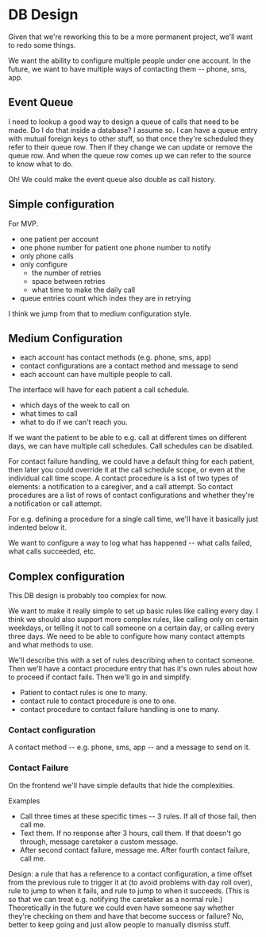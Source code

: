 # DB Design
Given that we're reworking this to be a more permanent project, we'll want to
redo some things.

We want the ability to configure multiple people under one account. In the
future, we want to have multiple ways of contacting them -- phone, sms, app.

## Event Queue
I need to lookup a good way to design a queue of calls that need to be made. Do
I do that inside a database? I assume so. I can have a queue entry with mutual
foreign keys to other stuff, so that once they're scheduled they refer to their
queue row. Then if they change we can update or remove the queue row. And when
the queue row comes up we can refer to the source to know what to do.

Oh! We could make the event queue also double as call history.

## Simple configuration
For MVP.

- one patient per account
- one phone number for patient one phone number to notify
- only phone calls
- only configure
  - the number of retries
  - space between retries
  - what time to make the daily call
- queue entries count which index they are in retrying

I think we jump from that to medium configuration style.

## Medium Configuration
- each account has contact methods (e.g. phone, sms, app)
- contact configurations are a contact method and message to send
- each account can have multiple people to call.

The interface will have for each patient a call schedule.
- which days of the week to call on
- what times to call
- what to do if we can't reach you.

If we want the patient to be able to e.g. call at different times on different
days, we can have multiple call schedules. Call schedules can be disabled.

For contact failure handling, we could have a default thing for each patient,
then later you could override it at the call schedule scope, or even at the
individual call time scope. A contact procedure is a list of two types of
elements: a notification to a caregiver, and a call attempt. So contact
procedures are a list of rows of contact configurations and whether they're a
notification or call attempt.

For e.g. defining a procedure for a single call time, we'll have it basically
just indented below it.

We want to configure a way to log what has happened -- what calls failed, what
calls succeeded, etc.

## Complex configuration
This DB design is probably too complex for now.

We want to make it really simple to set up basic rules like calling every day. I
think we should also support more complex rules, like calling only on certain
weekdays, or telling it not to call someone on a certain day, or calling every
three days. We need to be able to configure how many contact attempts and what
methods to use.

We'll describe this with a set of rules describing when to contact someone. Then
we'll have a contact procedure entry that has it's own rules about how to
proceed if contact fails. Then we'll go in and simplify.

- Patient to contact rules is one to many.
- contact rule to contact procedure is one to one.
- contact procedure to contact failure handling is one to many.


### Contact configuration
A contact method -- e.g. phone, sms, app -- and a message to send on it.

### Contact Failure
On the frontend we'll have simple defaults that hide the complexities.

Examples
- Call three times at these specific times -- 3 rules. If all of those fail,
  then call me.
- Text them. If no response after 3 hours, call them. If that doesn't go
  through, message caretaker a custom message.
- After second contact failure, message me. After fourth contact failure, call
  me.

Design: a rule that has a reference to a contact configuration, a time offset
from the previous rule to trigger it at (to avoid problems with day roll over),
rule to jump to when it fails, and rule to jump to when it succeeds. (This is so
that we can treat e.g. notifying the caretaker as a normal rule.) Theoretically
in the future we could even have someone say whether they're checking on them
and have that become success or failure? No, better to keep going and just allow
people to manually dismiss stuff.


